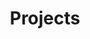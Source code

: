 ---
title: Projects
summary: The things that have happened cannot be forgotten, it's just that they cannot be recalled temporarily.
description: Explore some of the projects I've worked on.
---